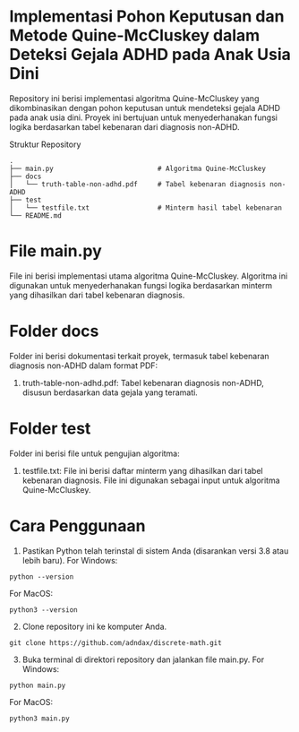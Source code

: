 # Implementasi Pohon Keputusan dan Metode Quine-McCluskey dalam Deteksi Gejala ADHD pada Anak Usia Dini

Repository ini berisi implementasi algoritma Quine-McCluskey yang dikombinasikan dengan pohon keputusan untuk mendeteksi gejala ADHD pada anak usia dini. Proyek ini bertujuan untuk menyederhanakan fungsi logika berdasarkan tabel kebenaran dari diagnosis non-ADHD.

Struktur Repository
```
.
├── main.py                          # Algoritma Quine-McCluskey
├── docs        
│   └── truth-table-non-adhd.pdf     # Tabel kebenaran diagnosis non-ADHD
├── test            
│   └── testfile.txt                 # Minterm hasil tabel kebenaran
└── README.md     
```

# File main.py

File ini berisi implementasi utama algoritma Quine-McCluskey. Algoritma ini digunakan untuk menyederhanakan fungsi logika berdasarkan minterm yang dihasilkan dari tabel kebenaran diagnosis.

# Folder docs

Folder ini berisi dokumentasi terkait proyek, termasuk tabel kebenaran diagnosis non-ADHD dalam format PDF:
1. truth-table-non-adhd.pdf: Tabel kebenaran diagnosis non-ADHD, disusun berdasarkan data gejala yang teramati.

# Folder test

Folder ini berisi file untuk pengujian algoritma:
1. testfile.txt: File ini berisi daftar minterm yang dihasilkan dari tabel kebenaran diagnosis. File ini digunakan sebagai input untuk algoritma Quine-McCluskey.

# Cara Penggunaan

1. Pastikan Python telah terinstal di sistem Anda (disarankan versi 3.8 atau lebih baru).
For Windows:
```
python --version
```
For MacOS:
```
python3 --version
```

2. Clone repository ini ke komputer Anda.
```
git clone https://github.com/adndax/discrete-math.git
```

3. Buka terminal di direktori repository dan jalankan file main.py.
For Windows:
```
python main.py
```
For MacOS:
```
python3 main.py
```
